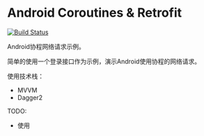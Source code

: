 # Android Coroutines & Retrofit
[![Build Status](https://travis-ci.com/jotyy/coroutines-retrofit-example.svg?branch=master)](https://travis-ci.com/jotyy/coroutines-retrofit-example)

Android协程网络请求示例。

简单的使用一个登录接口作为示例，演示Android使用协程的网络请求。


使用技术栈：
- MVVM
- Dagger2

TODO:
- 使用